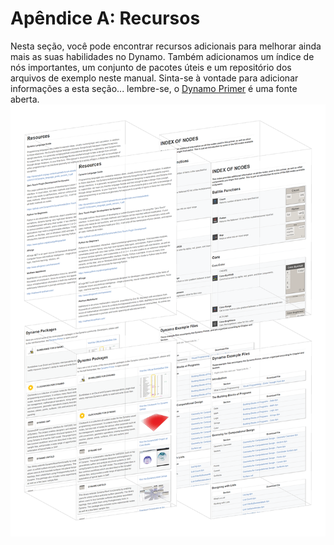 

# Apêndice A: Recursos

Nesta seção, você pode encontrar recursos adicionais para melhorar ainda mais as suas habilidades no Dynamo. Também adicionamos um índice de nós importantes, um conjunto de pacotes úteis e um repositório dos arquivos de exemplo neste manual. Sinta-se à vontade para adicionar informações a esta seção... lembre-se, o [Dynamo Primer](https://github.com/DynamoDS/DynamoPrimer) é uma fonte aberta. ![IMAGEM](images/A/a-cover.png)

